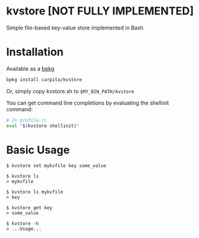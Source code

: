 # kvstore [NOT FULLY IMPLEMENTED]

Simple file-based key-value store implemented in Bash

# Installation

Available as a [bpkg](bpkg.github.io)
```sh
bpkg install carpita/kvstore
```

Or, simply copy kvstore.sh to `$MY_BIN_PATH/kvstore`

You can get command line completions by evaluating the shellinit command:

```sh
# In profile.rc
eval "$(kvstore shellinit)"
```

# Basic Usage

```
$ kvstore set mykvfile key some_value

$ kvstore ls
> mykvfile

$ kvstore ls mykvfile
> key

$ kvstore get key
> some_value

$ kvstore -h
> ...Usage...
```
